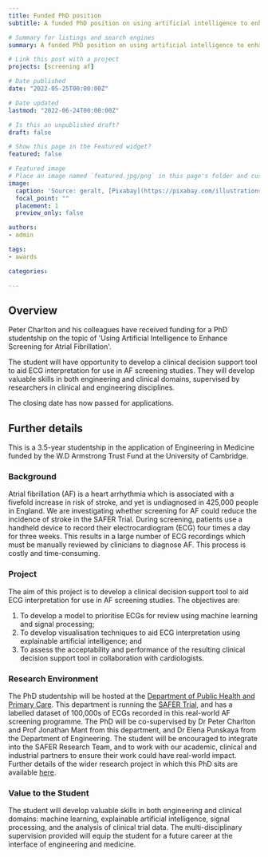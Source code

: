 ```yaml
---
title: Funded PhD position
subtitle: A funded PhD position on using artificial intelligence to enhance screening for atrial fibrillation

# Summary for listings and search engines
summary: A funded PhD position on using artificial intelligence to enhance screening for atrial fibrillation

# Link this post with a project
projects: [screening af]

# Date published
date: "2022-05-25T00:00:00Z"

# Date updated
lastmod: "2022-06-24T00:00:00Z"

# Is this an unpublished draft?
draft: false

# Show this page in the Featured widget?
featured: false

# Featured image
# Place an image named `featured.jpg/png` in this page's folder and customize its options here.
image:
  caption: 'Source: geralt, [Pixabay](https://pixabay.com/illustrations/artificial-intelligence-network-3706562/)'
  focal_point: ""
  placement: 1
  preview_only: false

authors:
- admin

tags:
- awards

categories:

---
```


## Overview

Peter Charlton and his colleagues have received funding for a PhD studentship on the topic of 'Using Artificial Intelligence to Enhance Screening for Atrial Fibrillation'.

The student will have opportunity to develop a clinical decision support tool to aid ECG interpretation for use in AF screening studies. They will develop valuable skills in both engineering and clinical domains, supervised by researchers in clinical and engineering disciplines.

The closing date has now passed for applications.

## Further details

This is a 3.5-year studentship in the application of Engineering in Medicine funded by the W.D Armstrong Trust Fund at the University of Cambridge.

### Background
Atrial fibrillation (AF) is a heart arrhythmia which is associated with a fivefold increase in risk of stroke, and yet is undiagnosed in 425,000 people in England. We are investigating whether screening for AF could reduce the incidence of stroke in the SAFER Trial. During screening, patients use a handheld device to record their electrocardiogram (ECG) four times a day for three weeks. This results in a large number of ECG recordings which must be manually reviewed by clinicians to diagnose AF. This process is costly and time-consuming.

### Project
The aim of this project is to develop a clinical decision support tool to aid ECG interpretation for use in AF screening studies. The objectives are:
1. To develop a model to prioritise ECGs for review using machine learning and signal processing;
2. To develop visualisation techniques to aid ECG interpretation using explainable artificial intelligence; and
3. To assess the acceptability and performance of the resulting clinical decision support tool in collaboration with cardiologists.

### Research Environment
The PhD studentship will be hosted at the [Department of Public Health and Primary Care](https://www.phpc.cam.ac.uk/). This department is running the [SAFER Trial](https://www.safer.phpc.cam.ac.uk/), and has a labelled dataset of 100,000s of ECGs recorded in this real-world AF screening programme. The PhD will be co-supervised by Dr Peter Charlton and Prof Jonathan Mant from this department, and Dr Elena Punskaya from the Department of Engineering. The student will be encouraged to integrate into the SAFER Research Team, and to work with our academic, clinical and industrial partners to ensure their work could have real-world impact. Further details of the wider research project in which this PhD sits are available [here](/project/screening-af/).

### Value to the Student
The student will develop valuable skills in both engineering and clinical domains: machine learning, explainable artificial intelligence, signal processing, and the analysis of clinical trial data. The multi-disciplinary supervision provided will equip the student for a future career at the interface of engineering and medicine. 

